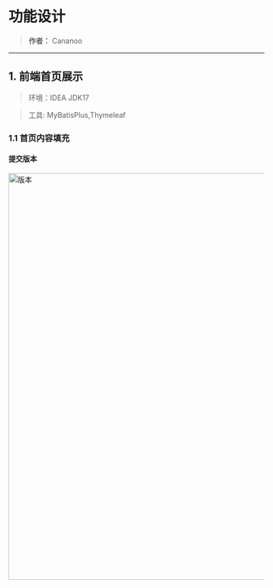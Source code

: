# 功能设计
> **作者：** Cananoo

---

## 1. 前端首页展示
> 环境：IDEA JDK17

> 工具: MyBatisPlus,Thymeleaf


### 1.1  首页内容填充 


#### 提交版本
 
 <img src="https://user-images.githubusercontent.com/103165360/265747900-2feb8cbc-fc23-4070-a7c1-b5832fafdd9f.png" alt="版本" width="800"> 




